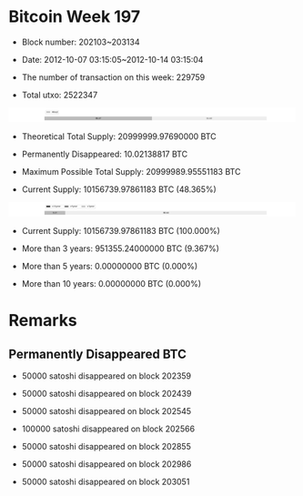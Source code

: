 # Bitcoin Week 197

- Block number: 202103~203134

- Date: 2012-10-07 03:15:05~2012-10-14 03:15:04

- The number of transaction on this week: 229759

- Total utxo: 2522347

![](../images/mined_week197.png)

- Theoretical Total Supply: 20999999.97690000 BTC

- Permanently Disappeared: 10.02138817 BTC

- Maximum Possible Total Supply: 20999989.95551183 BTC

- Current Supply: 10156739.97861183 BTC (48.365%)

![](../images/year_week197.png)


- Current Supply: 10156739.97861183 BTC (100.000%)

- More than 3 years: 951355.24000000 BTC (9.367%)

- More than 5 years: 0.00000000 BTC (0.000%)

- More than 10 years: 0.00000000 BTC (0.000%)

# Remarks

## Permanently Disappeared BTC

- 50000 satoshi disappeared on block 202359

- 50000 satoshi disappeared on block 202439

- 50000 satoshi disappeared on block 202545

- 100000 satoshi disappeared on block 202566

- 50000 satoshi disappeared on block 202855

- 50000 satoshi disappeared on block 202986

- 50000 satoshi disappeared on block 203051


